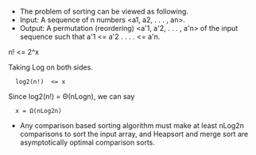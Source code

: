  * The problem of sorting can be viewed as following.
 * Input: A sequence of n numbers <a1, a2, . . . , an>.
 * Output: A permutation (reordering) <a'1, a'2, . . . , a'n> of the input sequence such that a'1 <= a'2 . . . . <= a'n.

n!  <= 2^x

 Taking Log on both sides.

      log2(n!)  <= x

 Since log2(n!)  = Θ(nLogn),  we can say

      x = Ω(nLog2n)

 * Any comparison based sorting algorithm must make at least nLog2n comparisons to sort the input array, and Heapsort and merge sort are asymptotically optimal comparison sorts.
